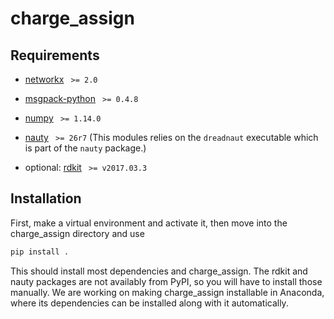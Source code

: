 # charge_assign

## Requirements

* [networkx](http://networkx.github.io/) ` >= 2.0`
* [msgpack-python](https://pypi.python.org/pypi/msgpack-python) ` >= 0.4.8`
* [numpy](http://www.numpy.org) ` >= 1.14.0`
* [nauty](http://users.cecs.anu.edu.au/~bdm/nauty/) ` >= 26r7` (This modules relies on the `dreadnaut` executable which is part of the `nauty` package.)

* optional: [rdkit](https://pypi.python.org/pypi/rdkit) ` >= v2017.03.3`

## Installation

First, make a virtual environment and activate it, then move into the
charge_assign directory and use

```bash
pip install .
```

This should install most dependencies and charge_assign. The rdkit and nauty
packages are not availably from PyPI, so you will have to install those
manually. We are working on making charge_assign installable in Anaconda, where
its dependencies can be installed along with it automatically.
